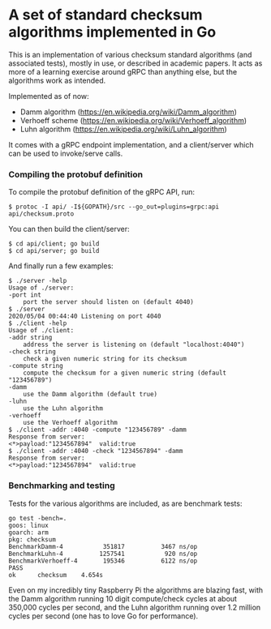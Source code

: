 # A set of standard checksum algorithms implemented in Go

This is an implementation of various checksum standard algorithms (and associated tests), mostly in use, or described in academic papers. It acts as more of a learning exercise around gRPC than anything else, but the algorithms work as intended.

Implemented as of now:

- Damm algorithm (https://en.wikipedia.org/wiki/Damm_algorithm)
- Verhoeff scheme (https://en.wikipedia.org/wiki/Verhoeff_algorithm)
- Luhn algorithm (https://en.wikipedia.org/wiki/Luhn_algorithm)

It comes with a gRPC endpoint implementation, and a client/server which can be used to invoke/serve calls.

### Compiling the protobuf definition

To compile the protobuf definition of the gRPC API, run:

    $ protoc -I api/ -I${GOPATH}/src --go_out=plugins=grpc:api api/checksum.proto

You can then build the client/server:

    $ cd api/client; go build
    $ cd api/server; go build
    
And finally run a few examples:

    $ ./server -help
    Usage of ./server:
    -port int
    	port the server should listen on (default 4040)
    $ ./server
    2020/05/04 00:44:40 Listening on port 4040
    $ ./client -help
    Usage of ./client:
    -addr string
    	address the server is listening on (default "localhost:4040")
    -check string
    	check a given numeric string for its checksum
    -compute string
    	compute the checksum for a given numeric string (default "123456789")
    -damm
    	use the Damm algorithm (default true)
    -luhn
    	use the Luhn algorithm
    -verhoeff
    	use the Verhoeff algorithm
    $ ./client -addr :4040 -compute "123456789" -damm
    Response from server:
    <*>payload:"1234567894"  valid:true
    $ ./client -addr :4040 -check "1234567894" -damm
    Response from server:
    <*>payload:"1234567894"  valid:true
    
### Benchmarking and testing

Tests for the various algorithms are included, as are benchmark tests:

    go test -bench=.
    goos: linux
    goarch: arm
    pkg: checksum
    BenchmarkDamm-4       	  351817	      3467 ns/op
    BenchmarkLuhn-4       	 1257541	       920 ns/op
    BenchmarkVerhoeff-4   	  195346	      6122 ns/op
    PASS
    ok  	checksum	4.654s
    
Even on my incredibly tiny Raspberry Pi the algorithms are blazing fast, with the Damm algorithm running 10 digit compute/check cycles at about 350,000 cycles per second, and the Luhn algorithm running over 1.2 million cycles per second (one has to love Go for performance).
